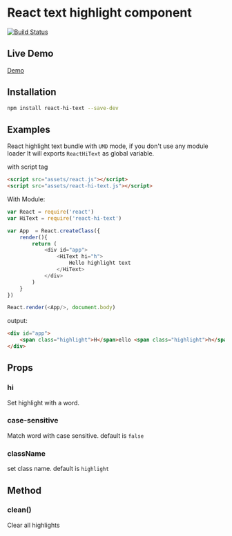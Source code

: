 # React text highlight component
[![Build Status](https://travis-ci.org/rwu823/react-hi-text.svg?branch=v0.1.5)](https://travis-ci.org/rwu823/react-hi-text)

## Live Demo
[Demo](https://rwu823.github.io/react-hi-text)

## Installation
```sh
npm install react-hi-text --save-dev
```

## Examples

React highlight text bundle with `UMD` mode, if you don't use any module loader It will exports `ReactHiText` as global variable.

with script tag
```html
<script src="assets/react.js"></script>
<script src="assets/react-hi-text.js"></script>

```

With Module:
```js
var React = require('react')
var HiText = require('react-hi-text')

var App  = React.createClass({
	render(){
		return (
			<div id="app">
				<HiText hi="h">
					Hello highlight text
				</HiText>
			</div>
		)
	}
})

React.render(<App/>, document.body)
```
output:
```html
<div id="app">
	<span class="highlight">H</span>ello <span class="highlight">h</span>ig<span class="highlight">h</span>lig<span class="highlight">h</span>t text
</div>
```

## Props
### hi
Set highlight with a word.


### case-sensitive
Match word with case sensitive. default is `false`


### className
set class name. default  is `highlight`

## Method
### clean()
Clear all highlights
